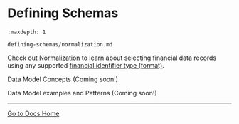 # Defining Schemas

```{toctree}
:maxdepth: 1

defining-schemas/normalization.md
```

Check out [Normalization](./defining-schemas/normalization.md) to learn about selecting financial data records using any supported [financial identifier type \(format\)](../reference/financial-identifiers.md).

Data Model Concepts (Coming soon!)

Data Model examples and Patterns (Coming soon!)

---
[Go to Docs Home](https://github.com/iexcloud/docs/blob/main/README.md)